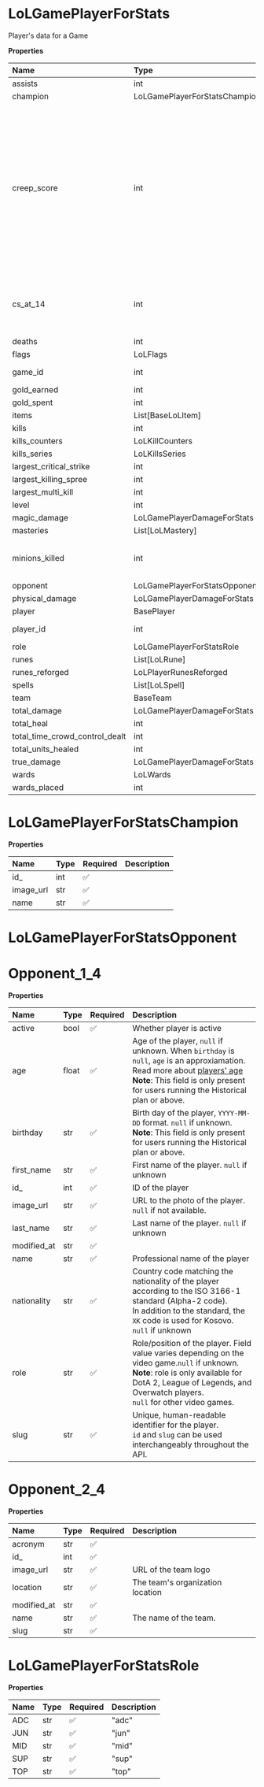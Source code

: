 # LoLGamePlayerForStats

Player's data for a Game

**Properties**

| Name                           | Type                          | Required | Description                                                                                                                                                |
| :----------------------------- | :---------------------------- | :------- | :--------------------------------------------------------------------------------------------------------------------------------------------------------- |
| assists                        | int                           | ✅       |                                                                                                                                                            |
| champion                       | LoLGamePlayerForStatsChampion | ✅       |                                                                                                                                                            |
| creep_score                    | int                           | ✅       | The player's Creep Score (CS.) <br/> <br/>NB: Creep Score can be different that the number of minions killed because neutral monsters can give more score. |
| cs_at_14                       | int                           | ✅       | The player's Creep Score (CS.) at 14minutes                                                                                                                |
| deaths                         | int                           | ✅       |                                                                                                                                                            |
| flags                          | LoLFlags                      | ✅       |                                                                                                                                                            |
| game_id                        | int                           | ✅       | LoL game ID                                                                                                                                                |
| gold_earned                    | int                           | ✅       |                                                                                                                                                            |
| gold_spent                     | int                           | ✅       |                                                                                                                                                            |
| items                          | List[BaseLoLItem]             | ✅       |                                                                                                                                                            |
| kills                          | int                           | ✅       |                                                                                                                                                            |
| kills_counters                 | LoLKillCounters               | ✅       |                                                                                                                                                            |
| kills_series                   | LoLKillsSeries                | ✅       |                                                                                                                                                            |
| largest_critical_strike        | int                           | ✅       |                                                                                                                                                            |
| largest_killing_spree          | int                           | ✅       |                                                                                                                                                            |
| largest_multi_kill             | int                           | ✅       |                                                                                                                                                            |
| level                          | int                           | ✅       |                                                                                                                                                            |
| magic_damage                   | LoLGamePlayerDamageForStats   | ✅       |                                                                                                                                                            |
| masteries                      | List[LoLMastery]              | ✅       |                                                                                                                                                            |
| minions_killed                 | int                           | ✅       | The player's Creep Score (CS.)                                                                                                                             |
| opponent                       | LoLGamePlayerForStatsOpponent | ✅       |                                                                                                                                                            |
| physical_damage                | LoLGamePlayerDamageForStats   | ✅       |                                                                                                                                                            |
| player                         | BasePlayer                    | ✅       |                                                                                                                                                            |
| player_id                      | int                           | ✅       | ID of the player                                                                                                                                           |
| role                           | LoLGamePlayerForStatsRole     | ✅       |                                                                                                                                                            |
| runes                          | List[LoLRune]                 | ✅       |                                                                                                                                                            |
| runes_reforged                 | LoLPlayerRunesReforged        | ✅       |                                                                                                                                                            |
| spells                         | List[LoLSpell]                | ✅       |                                                                                                                                                            |
| team                           | BaseTeam                      | ✅       |                                                                                                                                                            |
| total_damage                   | LoLGamePlayerDamageForStats   | ✅       |                                                                                                                                                            |
| total_heal                     | int                           | ✅       |                                                                                                                                                            |
| total_time_crowd_control_dealt | int                           | ✅       |                                                                                                                                                            |
| total_units_healed             | int                           | ✅       |                                                                                                                                                            |
| true_damage                    | LoLGamePlayerDamageForStats   | ✅       |                                                                                                                                                            |
| wards                          | LoLWards                      | ✅       |                                                                                                                                                            |
| wards_placed                   | int                           | ✅       |                                                                                                                                                            |

# LoLGamePlayerForStatsChampion

**Properties**

| Name      | Type | Required | Description |
| :-------- | :--- | :------- | :---------- |
| id\_      | int  | ✅       |             |
| image_url | str  | ✅       |             |
| name      | str  | ✅       |             |

# LoLGamePlayerForStatsOpponent

# Opponent_1_4

**Properties**

| Name        | Type  | Required | Description                                                                                                                                                                                                                                    |
| :---------- | :---- | :------- | :--------------------------------------------------------------------------------------------------------------------------------------------------------------------------------------------------------------------------------------------- |
| active      | bool  | ✅       | Whether player is active                                                                                                                                                                                                                       |
| age         | float | ✅       | Age of the player, `null` if unknown. When `birthday` is `null`, `age` is an approxiamation. Read more about [players' age](/docs/about-players-age) <br/>**Note**: This field is only present for users running the Historical plan or above. |
| birthday    | str   | ✅       | Birth day of the player, `YYYY-MM-DD` format. `null` if unknown. <br/>**Note**: This field is only present for users running the Historical plan or above.                                                                                     |
| first_name  | str   | ✅       | First name of the player. `null` if unknown                                                                                                                                                                                                    |
| id\_        | int   | ✅       | ID of the player                                                                                                                                                                                                                               |
| image_url   | str   | ✅       | URL to the photo of the player. `null` if not available.                                                                                                                                                                                       |
| last_name   | str   | ✅       | Last name of the player. `null` if unknown                                                                                                                                                                                                     |
| modified_at | str   | ✅       |                                                                                                                                                                                                                                                |
| name        | str   | ✅       | Professional name of the player                                                                                                                                                                                                                |
| nationality | str   | ✅       | Country code matching the nationality of the player according to the ISO 3166-1 standard (Alpha-2 code). <br/>In addition to the standard, the `XK` code is used for Kosovo. <br/>`null` if unknown                                            |
| role        | str   | ✅       | Role/position of the player. Field value varies depending on the video game.`null` if unknown. <br/>**Note**: role is only available for DotA 2, League of Legends, and Overwatch players. <br/>`null` for other video games.                  |
| slug        | str   | ✅       | Unique, human-readable identifier for the player. <br/>`id` and `slug` can be used interchangeably throughout the API.                                                                                                                         |

# Opponent_2_4

**Properties**

| Name        | Type | Required | Description                      |
| :---------- | :--- | :------- | :------------------------------- |
| acronym     | str  | ✅       |                                  |
| id\_        | int  | ✅       |                                  |
| image_url   | str  | ✅       | URL of the team logo             |
| location    | str  | ✅       | The team's organization location |
| modified_at | str  | ✅       |                                  |
| name        | str  | ✅       | The name of the team.            |
| slug        | str  | ✅       |                                  |

# LoLGamePlayerForStatsRole

**Properties**

| Name | Type | Required | Description |
| :--- | :--- | :------- | :---------- |
| ADC  | str  | ✅       | "adc"       |
| JUN  | str  | ✅       | "jun"       |
| MID  | str  | ✅       | "mid"       |
| SUP  | str  | ✅       | "sup"       |
| TOP  | str  | ✅       | "top"       |

<!-- This file was generated by liblab | https://liblab.com/ -->
